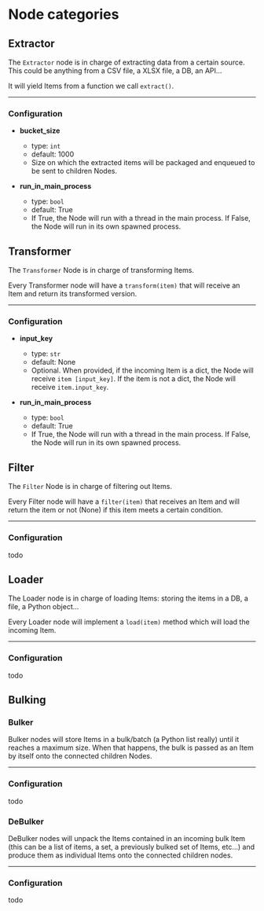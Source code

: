 # Node categories

## Extractor

The `Extractor` node is in charge of extracting data from a certain source. This could be anything
from a CSV file, a XLSX file, a DB, an API...

It will yield Items from a function we call `extract()`.

---

### Configuration

- **bucket_size**
    - type: `int`
    - default: 1000
    - Size on which the extracted items will be packaged and enqueued to be sent to children Nodes.

- **run_in_main_process**
    - type: `bool`
    - default: True
    - If True, the Node will run with a thread in the main process. If False, the Node will run in
      its own spawned process.

## Transformer

The `Transformer` Node is in charge of transforming Items.

Every Transformer node will have a `transform(item)` that will receive an Item and return its
transformed version.

---

### Configuration

- **input_key**
    - type: `str`
    - default: None
    - Optional. When provided, if the incoming Item is a dict, the Node will receive `item
  [input_key]`. If the item is not a dict, the Node will receive `item.input_key`.

- **run_in_main_process**
    - type: `bool`
    - default: True
    - If True, the Node will run with a thread in the main process. If False, the Node will run in
      its own spawned process.

## Filter

The `Filter` Node is in charge of filtering out Items.

Every Filter node will have a `filter(item)` that receives an Item and will return the item or
not (None) if this item meets a certain condition.

---

### Configuration

todo

## Loader

The Loader node is in charge of loading Items: storing the items in a DB, a file, a Python object...

Every Loader node will implement a `load(item)` method which will load the incoming Item.

---

### Configuration

todo

## Bulking

### Bulker

Bulker nodes will store Items in a bulk/batch (a Python list really) until it reaches a maximum
size. When that happens, the bulk is passed as an Item by itself onto the connected children Nodes.

---

### Configuration

todo

### DeBulker

DeBulker nodes will unpack the Items contained in an incoming bulk Item (this can be a list of
items, a set, a previously bulked set of Items, etc...) and produce them as individual Items
onto the connected children nodes.

---

### Configuration

todo
